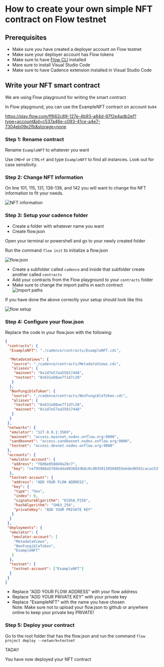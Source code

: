 # How to create your own simple NFT contract on Flow testnet

## Prerequisites

- Make sure you have created a deployer account on Flow testnet
- Make sure your deployer account has Flow tokens
- Make sure to have [Flow CLI](https://developers.flow.com/tools/flow-cli/install) installed
- Mare sure to install Visual Studio Code
- Make sure to have Cadence extension installed in Visual Studio Code

## Write your NFT smart contract

We are using Flow playground for writing the smart contract

In Flow playground, you can use the ExampleNFT contract on account `0x04`

<https://play.flow.com/ff662c89-127e-4b93-a84d-97f2e4adb2ef?type=account&id=c537a46e-c093-41ce-a4e7-7304eb09e2fb&storage=none>

### Step 1: Rename contract

Rename `ExampleNFT` to whatever you want

Use `CMD+F` or `CTRL+F` and type `ExampleNFT` to find all instances. Look out for case sensitivity.

### Step 2: Change NFT information

On line 101, 115, 131, 136-138, and 142 you will want to change the NFT information to fit your needs.

![NFT information](https://i.imgur.com/bQVeRKm.png)

### Step 3: Setup your cadence folder

- Create a folder with whatever name you want
- Create flow.json

Open your terminal or powershell and go to your newly created folder

Run the command `flow init` to initialize a flow.json

![flow.json](https://i.imgur.com/l3C0FCe.png)

- Create a subfolder called `cadence` and inside that subfolder create another called `contracts`
- Add your contracts from the Flow playground to your `contracts` folder
- Make sure to change the import paths in each contract  
  ![import paths](https://i.imgur.com/FQsjFeS.png)

If you have done the above correctly your setup should look like this

![flow setup](https://i.imgur.com/bqZvgcn.png)

### Step 4: Configure your flow.json

Replace the code in your flow.json with the following:

```json
{
 "contracts": {
  "ExampleNFT": "./cadence/contracts/ExampleNFT.cdc",

  "MetadataViews": {
   "source": "./cadence/contracts/MetadataViews.cdc",
   "aliases": {
    "mainnet": "0x1d7e57aa55817448",
    "testnet": "0x631e88ae7f1d7c20"
   }
  },
  "NonFungibleToken": {
   "source": "./cadence/contracts/NonFungibleToken.cdc",
   "aliases": {
    "testnet": "0x631e88ae7f1d7c20",
    "mainnet": "0x1d7e57aa55817448"
   }
  }
 },
 "networks": {
  "emulator": "127.0.0.1:3569",
  "mainnet": "access.mainnet.nodes.onflow.org:9000",
  "sandboxnet": "access.sandboxnet.nodes.onflow.org:9000",
  "testnet": "access.devnet.nodes.onflow.org:9000"
 },
 "accounts": {
  "emulator-account": {
   "address": "f8d6e0586b0a20c7",
   "key": "ce795966a578dedda983692db8c0cd03501305b0855e6ded0591cacac53ffc26"
  },
  "testnet-account": {
   "address": "ADD YOUR FLOW ADDRESS",
   "key": {
    "type": "hex",
    "index": 0,
    "signatureAlgorithm": "ECDSA_P256",
    "hashAlgorithm": "SHA3_256",
    "privateKey": "ADD YOUR PRIVATE KEY"
   }
  }
 },
 "deployments": {
  "emulator": {
   "emulator-account": [
    "MetadataViews",
    "NonFungibleToken",
    "ExampleNFT"
   ]
  },
  "testnet": {
   "testnet-account": ["ExampleNFT"]
  }
 }
}
```

- Replace "ADD YOUR FLOW ADDRESS" with your flow address
- Replace "ADD YOUR PRIVATE KEY" with your private key
- Replace "ExampleNFT" with the name you have chosen  
  Note: Make sure not to upload your flow.json to github or anywhere online to keep your private key PRIVATE!

### Step 5: Deploy your contract

Go to the root folder that has the flow.json and run the command `flow project deploy --network=testnet`

TADA!!

You have now deployed your NFT contract
